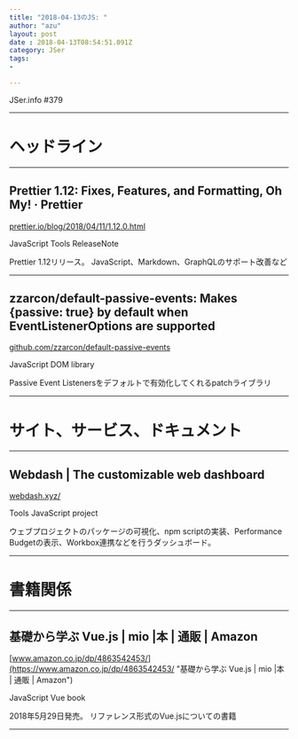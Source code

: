 ```yaml
---
title: "2018-04-13のJS: "
author: "azu"
layout: post
date : 2018-04-13T08:54:51.091Z
category: JSer
tags:
-

---
```


JSer.info #379

----

<h1 class="site-genre">ヘッドライン</h1>

----

## Prettier 1.12: Fixes, Features, and Formatting, Oh My! · Prettier
[prettier.io/blog/2018/04/11/1.12.0.html](https://prettier.io/blog/2018/04/11/1.12.0.html "Prettier 1.12: Fixes, Features, and Formatting, Oh My! · Prettier")
<p class="jser-tags jser-tag-icon"><span class="jser-tag">JavaScript</span> <span class="jser-tag">Tools</span> <span class="jser-tag">ReleaseNote</span></p>

Prettier 1.12リリース。
JavaScript、Markdown、GraphQLのサポート改善など


----

## zzarcon/default-passive-events: Makes \{passive: true\} by default when EventListenerOptions are supported
[github.com/zzarcon/default-passive-events](https://github.com/zzarcon/default-passive-events "zzarcon/default-passive-events: Makes \{passive: true\} by default when EventListenerOptions are supported")
<p class="jser-tags jser-tag-icon"><span class="jser-tag">JavaScript</span> <span class="jser-tag">DOM</span> <span class="jser-tag">library</span></p>

Passive Event Listenersをデフォルトで有効化してくれるpatchライブラリ


----
<h1 class="site-genre">サイト、サービス、ドキュメント</h1>

----

## Webdash | The customizable web dashboard
[webdash.xyz/](https://webdash.xyz/ "Webdash | The customizable web dashboard")
<p class="jser-tags jser-tag-icon"><span class="jser-tag">Tools</span> <span class="jser-tag">JavaScript</span> <span class="jser-tag">project</span></p>

ウェブプロジェクトのパッケージの可視化、npm scriptの実装、Performance Budgetの表示、Workbox連携などを行うダッシュボード。


----
<h1 class="site-genre">書籍関係</h1>

----

## 基礎から学ぶ Vue.js | mio |本 | 通販 | Amazon
[www.amazon.co.jp/dp/4863542453/](https://www.amazon.co.jp/dp/4863542453/ "基礎から学ぶ Vue.js | mio |本 | 通販 | Amazon")
<p class="jser-tags jser-tag-icon"><span class="jser-tag">JavaScript</span> <span class="jser-tag">Vue</span> <span class="jser-tag">book</span></p>

2018年5月29日発売。
リファレンス形式のVue.jsについての書籍


----
